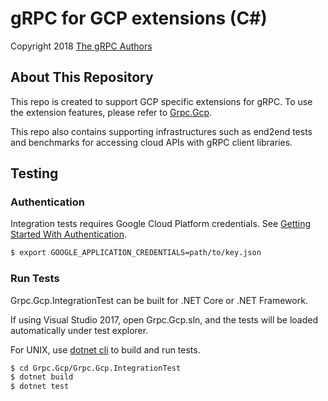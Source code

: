 # gRPC for GCP extensions (C#)

Copyright 2018
[The gRPC Authors](https://github.com/grpc/grpc/blob/master/AUTHORS)

## About This Repository

This repo is created to support GCP specific extensions for gRPC. To use the extension features, please refer to [Grpc.Gcp](Grpc.Gcp).

This repo also contains supporting infrastructures such as end2end tests and benchmarks for accessing cloud APIs with gRPC client libraries.

## Testing

### Authentication

Integration tests requires Google Cloud Platform credentials. See [Getting
Started With
Authentication](https://cloud.google.com/docs/authentication/getting-started).

```sh
$ export GOOGLE_APPLICATION_CREDENTIALS=path/to/key.json
```

### Run Tests

Grpc.Gcp.IntegrationTest can be built for .NET Core or .NET Framework.

If using Visual Studio 2017, open Grpc.Gcp.sln, and the tests will be loaded automatically under test explorer.

For UNIX, use [dotnet
cli](https://docs.microsoft.com/en-us/dotnet/core/tools/?tabs=netcore2x) to
build and run tests.

```sh
$ cd Grpc.Gcp/Grpc.Gcp.IntegrationTest
$ dotnet build
$ dotnet test
```
